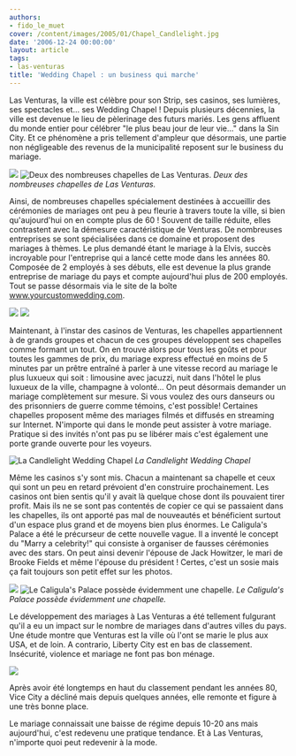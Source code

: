 ```yaml
---
authors:
- fido_le_muet
cover: /content/images/2005/01/Chapel_Candlelight.jpg
date: '2006-12-24 00:00:00'
layout: article
tags:
- las-venturas
title: 'Wedding Chapel : un business qui marche'
---
```



Las Venturas, la ville est célèbre pour son Strip, ses casinos, ses lumières, ses spectacles et... ses Wedding Chapel ! Depuis plusieurs décennies, la ville est devenue le lieu de pèlerinage des futurs mariés. Les gens affluent du monde entier pour célébrer "le plus beau jour de leur vie..." dans la Sin City. Et ce phénomène a pris tellement d'ampleur que désormais, une partie non négligeable des revenus de la municipalité reposent sur le business du mariage.

![](/content/images/2005/01/Chapel_Eternal_Flame.jpg)
![Deux des nombreuses chapelles de Las Venturas.](/content/images/2005/01/Chapel_Little_White.jpg)
_Deux des nombreuses chapelles de Las Venturas._

Ainsi, de nombreuses chapelles spécialement destinées à accueillir des cérémonies de mariages ont peu à peu fleurie à travers toute la ville, si bien qu'aujourd'hui on en compte plus de 60 ! Souvent de taille réduite, elles contrastent avec la démesure caractéristique de Venturas. De nombreuses entreprises se sont spécialisées dans ce domaine et proposent des mariages à thèmes. Le plus demandé étant le mariage à la Elvis, succès incroyable pour l'entreprise qui a lancé cette mode dans les années 80. Composée de 2 employés à ses débuts, elle est devenue la plus grande entreprise de mariage du pays et compte aujourd'hui plus de 200 employés. Tout se passe désormais via le site de la boîte www.yourcustomwedding.com.

![](/content/images/2005/01/Chapel_Erotic.jpg)
![](/content/images/2005/01/Chapel_Grace_Land.jpg)

Maintenant, à l'instar des casinos de Venturas, les chapelles appartiennent à de grands groupes et chacun de ces groupes développent ses chapelles comme formant un tout. On en trouve alors pour tous les goûts et pour toutes les gammes de prix, du mariage express effectué en moins de 5 minutes par un prêtre entraîné à parler à une vitesse record au mariage le plus luxueux qui soit : limousine avec jacuzzi, nuit dans l'hôtel le plus luxueux de la ville, champagne à volonté... On peut désormais demander un mariage complètement sur mesure. Si vous voulez des ours danseurs ou des prisonniers de guerre comme témoins, c'est possible! Certaines chapelles proposent même des mariages filmés et diffusés en streaming sur Internet. N'importe qui dans le monde peut assister à votre mariage. Pratique si des invités n'ont pas pu se libérer mais c'est également une porte grande ouverte pour les voyeurs.

![La Candlelight Wedding Chapel](/content/images/2005/01/Chapel_Candlelight.jpg)
_La Candlelight Wedding Chapel_

Même les casinos s'y sont mis. Chacun a maintenant sa chapelle et ceux qui sont un peu en retard prévoient d'en construire prochainement. Les casinos ont bien sentis qu'il y avait là quelque chose dont ils pouvaient tirer profit. Mais ils ne se sont pas contentés de copier ce qui se passaient dans les chapelles, ils ont apporté pas mal de nouveautés et bénéficient surtout d'un espace plus grand et de moyens bien plus énormes. Le Caligula's Palace a été le précurseur de cette nouvelle vague. Il a inventé le concept du "Marry a celebrity!" qui consiste&nbsp;à organiser de fausses cérémonies avec des stars. On peut ainsi devenir l'épouse de Jack Howitzer, le mari de Brooke Fields et même l'épouse du président ! Certes, c'est un sosie mais ça fait toujours son petit effet sur les photos.

![](/content/images/2005/01/Chapel_Caligula_1.jpg)
![Le Caligula's Palace possède évidemment une chapelle.](/content/images/2005/01/Chapel_Caligula_2.jpg)
_Le Caligula's Palace possède évidemment une chapelle._

Le développement des mariages à Las Venturas a été tellement fulgurant qu'il a eu un impact sur le nombre de mariages dans d'autres villes du pays. Une étude montre que Venturas est la ville où l'ont se marie le plus aux USA, et de loin. A contrario, Liberty City est en bas de classement. Insécurité, violence et mariage ne font pas bon ménage.

![](/content/images/2005/01/Chapel_Graphic.jpg)

Après avoir été longtemps en haut du classement pendant les années 80, Vice City a décliné mais depuis quelques années, elle remonte et figure à une très bonne place.

Le mariage connaissait une baisse de régime depuis 10-20 ans mais aujourd'hui, c'est redevenu une pratique tendance. Et à Las Venturas, n'importe quoi peut redevenir à la mode.